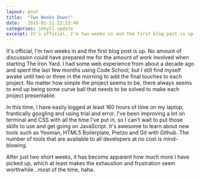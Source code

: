 ```yaml
---
layout: post
title:  "Two Weeks Down!"
date:   2015-01-11 22:23:40
categories: jekyll update
excerpt: It's official, I'm two weeks in and the first blog post is up. No amount of discussion could have prepared me for the amount of work involved when starting The Iron Yard.
---
```


It's official, I'm two weeks in and the first blog post is up. No amount of discussion could have prepared me for the amount of work involved when starting The Iron Yard. I had some web experience from about a decade ago and spent the last few months using Code School, but I still find myself awake until two or three in the morning to add the final touches to each project. No matter how simple the project seems to be, there always seems to end up being some curve ball that needs to be solved to make each project presentable.

In this time, I have easily logged at least 160 hours of time on my laptop, frantically googling and using trial and error. I've been improving a lot on terminal and CSS with all the time I've put in, so I can't wait to put those skills to use and get going on JavaScript. It's awesome to learn about new tools such as Yeoman, HTML5 Boilerplate, Pretzo and Git with Github. The number of tools that are available to all developers at no cost is mind-blowing.

After just two short weeks, it has become apparent how much more I have picked up, which at least makes the exhaustion and frustration seem worthwhile...most of the time, haha.
